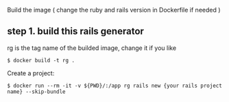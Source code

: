 Build the image ( change the ruby and rails version in Dockerfile if needed )

## step 1. build this rails generator

rg is the tag name of the builded image, change it if you like

```
$ docker build -t rg .
```

Create a project:

```
$ docker run --rm -it -v ${PWD}/:/app rg rails new {your rails project name} --skip-bundle
```
